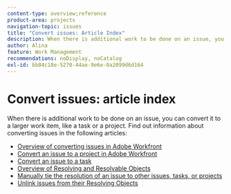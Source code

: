 ```yaml
---
content-type: overview;reference
product-area: projects
navigation-topic: issues
title: "Convert issues: Article Index"
description: When there is additional work to be done on an issue, you can convert it to a larger work item, like a task or a project. Find out information about converting issues in the following articles.
author: Alina
feature: Work Management
recommendations: noDisplay, noCatalog
exl-id: bb84c18e-5270-44ae-9e6e-0a2099d6d164
---
```

# Convert issues: article index

<!--Audited: 08/2025-->

When there is additional work to be done on an issue, you can convert it to a larger work item, like a task or a project. Find out information about converting issues in the following articles: 

* [Overview of converting issues in Adobe Workfront](../../../manage-work/issues/convert-issues/convert-issues.md) 
* [Convert an issue to a project in Adobe Workfront](../../../manage-work/issues/convert-issues/convert-issue-to-project.md) 
* [Convert an issue to a task](../../../manage-work/issues/convert-issues/convert-issue-to-task.md) 
* [Overview of Resolving and Resolvable Objects](../../../manage-work/issues/convert-issues/resolving-and-resolvable-objects.md) 
* [Manually tie the resolution of an issue to other issues, tasks, or projects](../../../manage-work/issues/convert-issues/manually-tie-resolution-of-issue-to-ptis.md) 
* [Unlink issues from their Resolving Objects](../../../manage-work/issues/convert-issues/unlink-issues-from-resolvable-objects.md)
